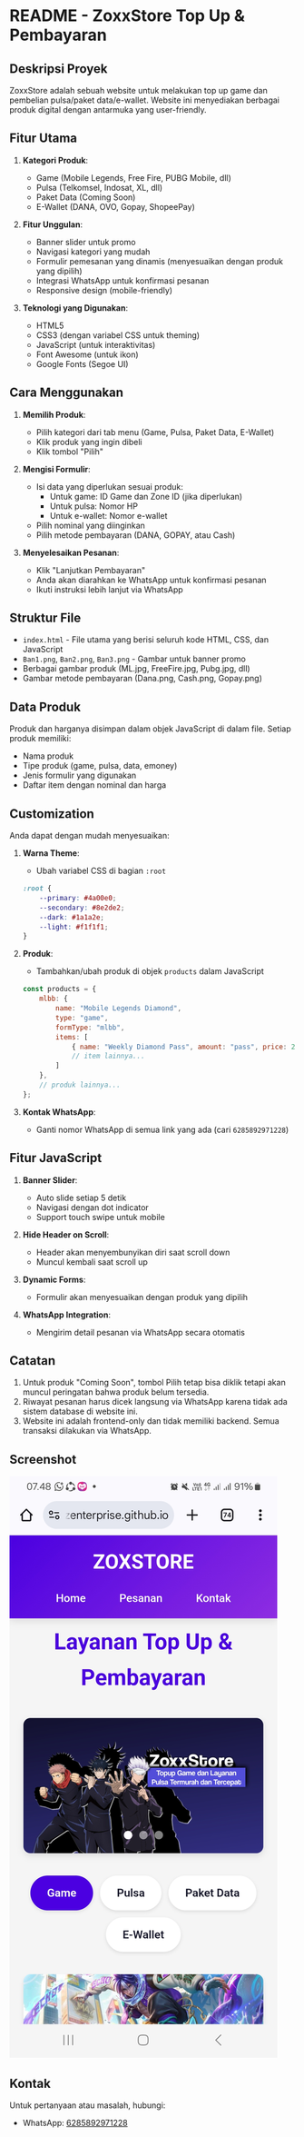 
# README - ZoxxStore Top Up & Pembayaran

## Deskripsi Proyek
ZoxxStore adalah sebuah website untuk melakukan top up game dan pembelian pulsa/paket data/e-wallet. Website ini menyediakan berbagai produk digital dengan antarmuka yang user-friendly.

## Fitur Utama
1. **Kategori Produk**:
   - Game (Mobile Legends, Free Fire, PUBG Mobile, dll)
   - Pulsa (Telkomsel, Indosat, XL, dll)
   - Paket Data (Coming Soon)
   - E-Wallet (DANA, OVO, Gopay, ShopeePay)

2. **Fitur Unggulan**:
   - Banner slider untuk promo
   - Navigasi kategori yang mudah
   - Formulir pemesanan yang dinamis (menyesuaikan dengan produk yang dipilih)
   - Integrasi WhatsApp untuk konfirmasi pesanan
   - Responsive design (mobile-friendly)

3. **Teknologi yang Digunakan**:
   - HTML5
   - CSS3 (dengan variabel CSS untuk theming)
   - JavaScript (untuk interaktivitas)
   - Font Awesome (untuk ikon)
   - Google Fonts (Segoe UI)

## Cara Menggunakan
1. **Memilih Produk**:
   - Pilih kategori dari tab menu (Game, Pulsa, Paket Data, E-Wallet)
   - Klik produk yang ingin dibeli
   - Klik tombol "Pilih"

2. **Mengisi Formulir**:
   - Isi data yang diperlukan sesuai produk:
     - Untuk game: ID Game dan Zone ID (jika diperlukan)
     - Untuk pulsa: Nomor HP
     - Untuk e-wallet: Nomor e-wallet
   - Pilih nominal yang diinginkan
   - Pilih metode pembayaran (DANA, GOPAY, atau Cash)

3. **Menyelesaikan Pesanan**:
   - Klik "Lanjutkan Pembayaran"
   - Anda akan diarahkan ke WhatsApp untuk konfirmasi pesanan
   - Ikuti instruksi lebih lanjut via WhatsApp

## Struktur File
- `index.html` - File utama yang berisi seluruh kode HTML, CSS, dan JavaScript
- `Ban1.png`, `Ban2.png`, `Ban3.png` - Gambar untuk banner promo
- Berbagai gambar produk (ML.jpg, FreeFire.jpg, Pubg.jpg, dll)
- Gambar metode pembayaran (Dana.png, Cash.png, Gopay.png)

## Data Produk
Produk dan harganya disimpan dalam objek JavaScript di dalam file. Setiap produk memiliki:
- Nama produk
- Tipe produk (game, pulsa, data, emoney)
- Jenis formulir yang digunakan
- Daftar item dengan nominal dan harga

## Customization
Anda dapat dengan mudah menyesuaikan:
1. **Warna Theme**:
   - Ubah variabel CSS di bagian `:root`
   ```css
   :root {
       --primary: #4a00e0;
       --secondary: #8e2de2;
       --dark: #1a1a2e;
       --light: #f1f1f1;
   }
   ```

2. **Produk**:
   - Tambahkan/ubah produk di objek `products` dalam JavaScript
   ```javascript
   const products = {
       mlbb: {
           name: "Mobile Legends Diamond",
           type: "game",
           formType: "mlbb",
           items: [
               { name: "Weekly Diamond Pass", amount: "pass", price: 27000 },
               // item lainnya...
           ]
       },
       // produk lainnya...
   };
   ```

3. **Kontak WhatsApp**:
   - Ganti nomor WhatsApp di semua link yang ada (cari `6285892971228`)

## Fitur JavaScript
1. **Banner Slider**:
   - Auto slide setiap 5 detik
   - Navigasi dengan dot indicator
   - Support touch swipe untuk mobile

2. **Hide Header on Scroll**:
   - Header akan menyembunyikan diri saat scroll down
   - Muncul kembali saat scroll up

3. **Dynamic Forms**:
   - Formulir akan menyesuaikan dengan produk yang dipilih

4. **WhatsApp Integration**:
   - Mengirim detail pesanan via WhatsApp secara otomatis

## Catatan
1. Untuk produk "Coming Soon", tombol Pilih tetap bisa diklik tetapi akan muncul peringatan bahwa produk belum tersedia.
2. Riwayat pesanan harus dicek langsung via WhatsApp karena tidak ada sistem database di website ini.
3. Website ini adalah frontend-only dan tidak memiliki backend. Semua transaksi dilakukan via WhatsApp.

## Screenshot

<div>
<img src="Demo.jpg" Alt="DemoWeb">
</div>

## Kontak
Untuk pertanyaan atau masalah, hubungi:
- WhatsApp: [6285892971228](https://wa.me/6285892971228)
